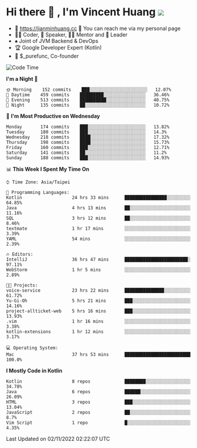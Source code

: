 # Hi there 👋 , I'm Vincent Huang ![](https://komarev.com/ghpvc/?username=Jian-Min-Huang)
- 💎 https://jianminhuang.cc 🙋 You can reach me via my personal page
- 👨‍💻 Coder, 🎤 Speaker, 👨‍🏫 Mentor and 🚀 Leader
- ♠️ Joint of JVM Backend & DevOps
- 🏆 Google Developer Expert (Kotlin)
- 💼 $_purefunc, Co-founder

<!--START_SECTION:waka-->
![Code Time](http://img.shields.io/badge/Code%20Time-1%2C154%20hrs%2049%20mins-blue)

**I'm a Night 🦉** 

```text
🌞 Morning    152 commits    ███░░░░░░░░░░░░░░░░░░░░░░   12.07% 
🌆 Daytime    459 commits    █████████░░░░░░░░░░░░░░░░   36.46% 
🌃 Evening    513 commits    ██████████░░░░░░░░░░░░░░░   40.75% 
🌙 Night      135 commits    ██░░░░░░░░░░░░░░░░░░░░░░░   10.72%

```
📅 **I'm Most Productive on Wednesday** 

```text
Monday       174 commits    ███░░░░░░░░░░░░░░░░░░░░░░   13.82% 
Tuesday      180 commits    ███░░░░░░░░░░░░░░░░░░░░░░   14.3% 
Wednesday    218 commits    ████░░░░░░░░░░░░░░░░░░░░░   17.32% 
Thursday     198 commits    ████░░░░░░░░░░░░░░░░░░░░░   15.73% 
Friday       160 commits    ███░░░░░░░░░░░░░░░░░░░░░░   12.71% 
Saturday     141 commits    ██░░░░░░░░░░░░░░░░░░░░░░░   11.2% 
Sunday       188 commits    ███░░░░░░░░░░░░░░░░░░░░░░   14.93%

```


📊 **This Week I Spent My Time On** 

```text
⌚︎ Time Zone: Asia/Taipei

💬 Programming Languages: 
Kotlin                   24 hrs 33 mins      ████████████████░░░░░░░░░   64.85% 
Java                     4 hrs 13 mins       ██░░░░░░░░░░░░░░░░░░░░░░░   11.16% 
SQL                      3 hrs 12 mins       ██░░░░░░░░░░░░░░░░░░░░░░░   8.46% 
textmate                 1 hr 17 mins        ░░░░░░░░░░░░░░░░░░░░░░░░░   3.39% 
YAML                     54 mins             ░░░░░░░░░░░░░░░░░░░░░░░░░   2.39%

🔥 Editors: 
IntelliJ                 36 hrs 47 mins      ████████████████████████░   97.11% 
WebStorm                 1 hr 5 mins         ░░░░░░░░░░░░░░░░░░░░░░░░░   2.89%

🐱‍💻 Projects: 
voice-service            23 hrs 22 mins      ███████████████░░░░░░░░░░   61.72% 
Yu-Gi-Oh                 5 hrs 21 mins       ███░░░░░░░░░░░░░░░░░░░░░░   14.16% 
project-allticket-web    5 hrs 16 mins       ███░░░░░░░░░░░░░░░░░░░░░░   13.93% 
.vim                     1 hr 16 mins        ░░░░░░░░░░░░░░░░░░░░░░░░░   3.38% 
kotlin-extensions        1 hr 12 mins        ░░░░░░░░░░░░░░░░░░░░░░░░░   3.17%

💻 Operating System: 
Mac                      37 hrs 53 mins      █████████████████████████   100.0%

```

**I Mostly Code in Kotlin** 

```text
Kotlin                   8 repos             ████████░░░░░░░░░░░░░░░░░   34.78% 
Java                     6 repos             ██████░░░░░░░░░░░░░░░░░░░   26.09% 
HTML                     3 repos             ███░░░░░░░░░░░░░░░░░░░░░░   13.04% 
JavaScript               2 repos             ██░░░░░░░░░░░░░░░░░░░░░░░   8.7% 
Vim Script               1 repo              █░░░░░░░░░░░░░░░░░░░░░░░░   4.35%

```



 Last Updated on 02/11/2022 02:22:07 UTC
<!--END_SECTION:waka-->
